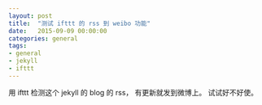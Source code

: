 ```yaml
---
layout: post
title:  "测试 ifttt 的 rss 到 weibo 功能"
date:   2015-09-09 00:00:00
categories: general
tags:
- general
- jekyll
- ifttt
---
```

用 ifttt 检测这个 jekyll 的 blog 的 rss， 有更新就发到微博上。 试试好不好使。
